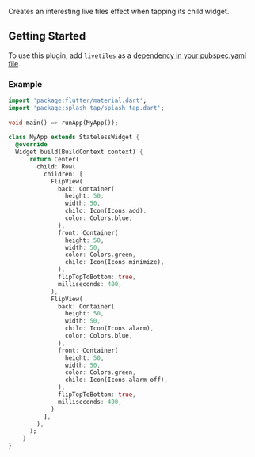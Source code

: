 Creates an interesting live tiles effect when tapping its child widget.
  
## Getting Started  
  
To use this plugin, add `livetiles` as a [dependency in your pubspec.yaml file](https://flutter.io/platform-plugins/).
  
### Example  
  
```dart  
import 'package:flutter/material.dart';  
import 'package:splash_tap/splash_tap.dart';  
  
void main() => runApp(MyApp());  
  
class MyApp extends StatelessWidget {
  @override
  Widget build(BuildContext context) {
      return Center(
        child: Row(
          children: [
            FlipView(
              back: Container(
                height: 50,
                width: 50,
                child: Icon(Icons.add),
                color: Colors.blue,
              ),
              front: Container(
                height: 50,
                width: 50,
                color: Colors.green,
                child: Icon(Icons.minimize),
              ),
              flipTopToBottom: true,
              milliseconds: 400,
            ),
            FlipView(
              back: Container(
                height: 50,
                width: 50,
                child: Icon(Icons.alarm),
                color: Colors.blue,
              ),
              front: Container(
                height: 50,
                width: 50,
                color: Colors.green,
                child: Icon(Icons.alarm_off),
              ),
              flipTopToBottom: true,
              milliseconds: 400,
            )
          ],
        ),
      );
    }
}
```